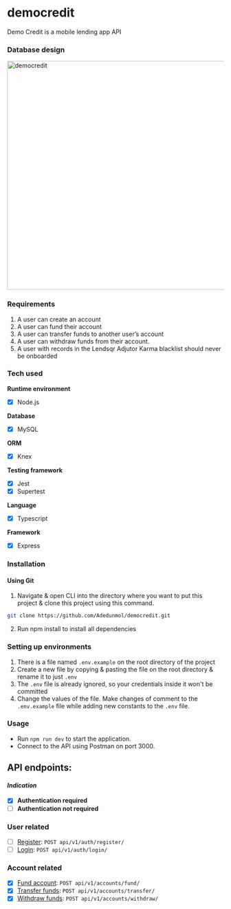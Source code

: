 # democredit
Demo Credit is a mobile lending app API

### Database design
<img width="531" alt="democredit" src="https://github.com/Adedunmol/democredit/assets/82591608/cdd39fec-3ee9-460d-a25e-b743dd40bdb5">

### Requirements
1. A user can create an account
2. A user can fund their account
3. A user can transfer funds to another user’s account
4. A user can withdraw funds from their account.
5. A user with records in the Lendsqr Adjutor Karma blacklist should never be onboarded

### Tech used
**Runtime environment**
- [x] Node.js

**Database**
- [x] MySQL

**ORM**
- [x] Knex

**Testing framework**
- [x] Jest
- [x] Supertest

**Language**
- [x] Typescript
  
**Framework**
- [x] Express

### Installation
#### Using Git
1. Navigate & open CLI into the directory where you want to put this project & clone this project using this command.
   
```bash
git clone https://github.com/Adedunmol/democredit.git
```
2. Run npm install to install all dependencies


### Setting up environments
1. There is a file named `.env.example` on the root directory of the project
2. Create a new file by copying & pasting the file on the root directory & rename it to just `.env`
3. The `.env` file is already ignored, so your credentials inside it won't be committed
4. Change the values of the file. Make changes of comment to the `.env.example` file while adding new constants to the `.env` file.

### Usage
* Run `npm run dev` to start the application.
* Connect to the API using Postman on port 3000.

## API endpoints:

#### *Indication*
- [x] **Authentication required**
- [ ] **Authentication not required**

### User related
- [ ] [Register](): `POST api/v1/auth/register/`
- [ ] [Login](): `POST api/v1/auth/login/`

### Account related
- [x] [Fund account](): `POST api/v1/accounts/fund/`
- [x] [Transfer funds](): `POST api/v1/accounts/transfer/`
- [x] [Withdraw funds](): `POST api/v1/accounts/withdraw/`
